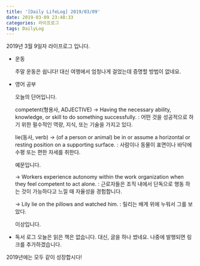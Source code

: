 ```yaml
---
title: '[Daily LifeLog] 2019/03/09'
date: 2019-03-09 23:48:33
categories: 라이프로그
tags: DailyLog
---
```


2019년 3월 9일자 라이프로그 입니다.

- 운동

  주말 운동은 쉽니다!
	대신 여행에서 엄청나게 걸었는데 증명할 방법이 없네요.

- 영어 공부

  오늘의 단어입니다.

  competent(형용사, ADJECTIVE)
  -> Having the necessary ability, knowledge, or skill to do something successfully.
  : 어떤 것을 성공적으로 하기 위한 필수적인 역량, 지식, 또는 기술을 가지고 있다.

  lie(동사, verb)
  -> (of a person or animal) be in or assume a horizontal or resting position on a supporting surface.
	: 사람이나 동물이 표면이나 바닥에 수평 또는 편한 자세를 취한다.

	예문입니다.

	-> Workers experience autonomy within the work organization when they feel competent to act alone.
	: 근로자들은 조직 내에서 단독으로 행동 하는 것이 가능하다고 느낄 때 자율성을 경험합니다.

	-> Lily lie on the pillows and watched him.
	: 릴리는 배게 위에 누워서 그를 보았다.

	이상입니다.

- 독서 로그
	오늘은 읽은 책은 없습니다.
	대신, 글을 하나 썼네요. 나중에 발행되면 링크를 추가하겠습니다.

2019년에는 모두 같이 성장합시다!
